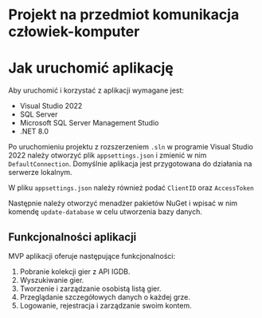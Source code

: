 # Projekt na przedmiot komunikacja człowiek-komputer

# Jak uruchomić aplikację

Aby uruchomić i korzystać z aplikacji wymagane jest:
- Visual Studio 2022
- SQL Server
- Microsoft SQL Server Management Studio
- .NET 8.0

Po uruchomieniu projektu z rozszerzeniem `.sln` w programie Visual Studio 2022 należy otworzyć plik `appsettings.json` i zmienić w nim `DefaultConnection`. Domyślnie aplikacja jest przygotowana do działania na serwerze lokalnym.

W pliku `appsettings.json` należy również podać `ClientID` oraz `AccessToken`

Następnie należy otworzyć menadżer pakietów NuGet i wpisać w nim komendę `update-database` w celu utworzenia bazy danych.

## Funkcjonalności aplikacji

MVP aplikacji oferuje następujące funkcjonalności:
1. Pobranie kolekcji gier z API IGDB.
2. Wyszukiwanie gier.
3. Tworzenie i zarządzanie osobistą listą gier.
4. Przeglądanie szczegółowych danych o każdej grze.
5. Logowanie, rejestracja i zarządzanie swoim kontem.
